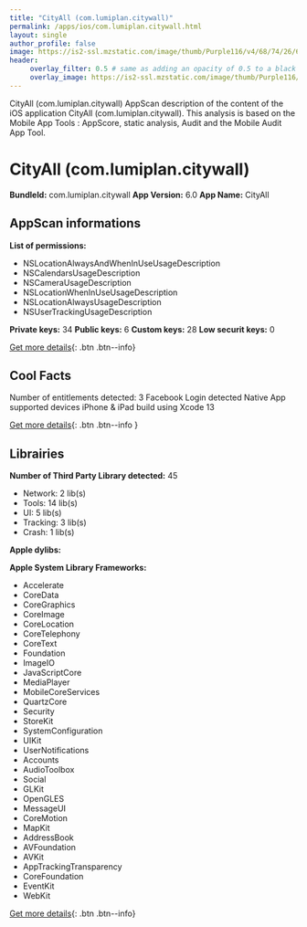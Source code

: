 ```yaml
---
title: "CityAll (com.lumiplan.citywall)"
permalink: /apps/ios/com.lumiplan.citywall.html
layout: single
author_profile: false
image: https://is2-ssl.mzstatic.com/image/thumb/Purple116/v4/68/74/26/6874262e-909a-f924-fa79-43ab448d9b29/AppIcon-1x_U007emarketing-0-7-0-85-220.png/512x512bb.jpg
header: 
     overlay_filter: 0.5 # same as adding an opacity of 0.5 to a black background
     overlay_image: https://is2-ssl.mzstatic.com/image/thumb/Purple116/v4/68/74/26/6874262e-909a-f924-fa79-43ab448d9b29/AppIcon-1x_U007emarketing-0-7-0-85-220.png/512x512bb.jpg
---
```

CityAll (com.lumiplan.citywall) AppScan description of the content of the iOS application CityAll (com.lumiplan.citywall). This analysis is based on the Mobile App Tools : AppScore, static analysis, Audit and the Mobile Audit App Tool.

# CityAll (com.lumiplan.citywall)

**BundleId:** com.lumiplan.citywall
**App Version:** 6.0
**App Name:** CityAll


## AppScan informations 

**List of permissions:** 
- NSLocationAlwaysAndWhenInUseUsageDescription
- NSCalendarsUsageDescription
- NSCameraUsageDescription
- NSLocationWhenInUseUsageDescription
- NSLocationAlwaysUsageDescription
- NSUserTrackingUsageDescription
  
  
**Private keys:** 34
**Public keys:** 6
**Custom keys:** 28
**Low securit keys:** 0
  
[Get more details](/pricing.html){: .btn .btn--info}

## Cool Facts

Number of entitlements detected: 3
Facebook Login detected
Native App
supported devices iPhone & iPad
build using Xcode 13
  
[Get more details](/pricing.html){: .btn .btn--info }

## Librairies 
**Number of Third Party Library detected:** 45
- Network: 2 lib(s)
- Tools: 14 lib(s)
- UI: 5 lib(s)
- Tracking: 3 lib(s)
- Crash: 1 lib(s)


**Apple dylibs:**


**Apple System Library Frameworks:**
- Accelerate
- CoreData
- CoreGraphics
- CoreImage
- CoreLocation
- CoreTelephony
- CoreText
- Foundation
- ImageIO
- JavaScriptCore
- MediaPlayer
- MobileCoreServices
- QuartzCore
- Security
- StoreKit
- SystemConfiguration
- UIKit
- UserNotifications
- Accounts
- AudioToolbox
- Social
- GLKit
- OpenGLES
- MessageUI
- CoreMotion
- MapKit
- AddressBook
- AVFoundation
- AVKit
- AppTrackingTransparency
- CoreFoundation
- EventKit
- WebKit


  
[Get more details](/pricing.html){: .btn .btn--info}

